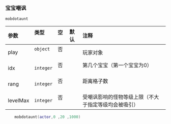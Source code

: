 ### 宝宝嘲讽

`mobdotaunt`

| 参数     | 类型      | 空   | 默认 | 注释                                                 |
| :------- | :-------- | :--- | :--- | :--------------------------------------------------- |
| play     | `object`  | 否   |      | 玩家对象                                             |
| idx      | `integer` | 否   |      | 第几个宝宝（第一个宝宝为0）                          |
| rang     | `integer` | 否   |      | 距离格子数                                           |
| levelMax | `integer` | 否   |      | 受嘲讽影响的怪物等级上限（不大于指定等级均会被吸引） |
```lua
    mobdotaunt(actor,0 ,20 ,1000)
```

